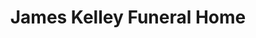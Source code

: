 ---
title: "James Kelley Funeral Home"
url: /shamokin/james-kelley-funeral-home/
shop: funeral directors
---